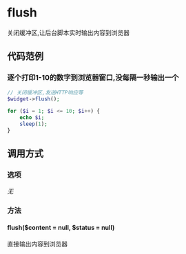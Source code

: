 flush
=====

关闭缓冲区,让后台脚本实时输出内容到浏览器

代码范例
--------

### 逐个打印1-10的数字到浏览器窗口,没每隔一秒输出一个
```php
// 关闭缓冲区,发送HTTP响应等
$widget->flush();

for ($i = 1; $i <= 10; $i++) {
    echo $i;
    sleep(1);
}
```

调用方式
--------

### 选项

*无*

### 方法

#### flush($content = null, $status = null)
直接输出内容到浏览器
